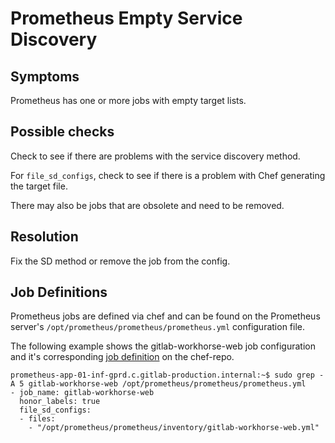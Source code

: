 # Prometheus Empty Service Discovery

## Symptoms

Prometheus has one or more jobs with empty target lists.

## Possible checks

Check to see if there are problems with the service discovery method.

For `file_sd_configs`, check to see if there is a problem with Chef generating the target file. 

There may also be jobs that are obsolete and need to be removed.

## Resolution

Fix the SD method or remove the job from the config.

## Job Definitions
Prometheus jobs are defined via chef and can be found on the Prometheus server's `/opt/prometheus/prometheus/prometheus.yml` configuration file.

The following example shows the gitlab-workhorse-web job configuration and it's corresponding [job definition](https://gitlab.com/gitlab-com/gl-infra/chef-repo/-/blob/master/roles/gprd-infra-prometheus-server-app.json#L116-120) on the chef-repo.
```
prometheus-app-01-inf-gprd.c.gitlab-production.internal:~$ sudo grep -A 5 gitlab-workhorse-web /opt/prometheus/prometheus/prometheus.yml
- job_name: gitlab-workhorse-web
  honor_labels: true
  file_sd_configs:
  - files:
    - "/opt/prometheus/prometheus/inventory/gitlab-workhorse-web.yml"
```
